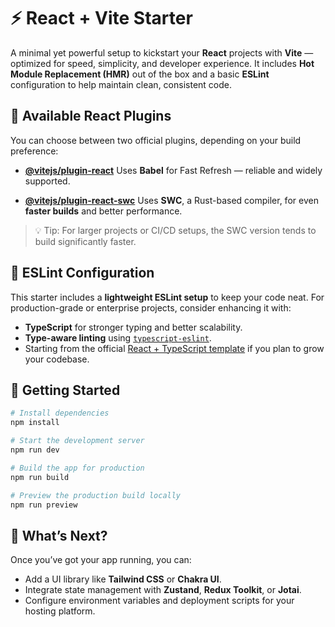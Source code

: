 

# ⚡ React + Vite Starter

A minimal yet powerful setup to kickstart your **React** projects with **Vite** — optimized for speed, simplicity, and developer experience.
It includes **Hot Module Replacement (HMR)** out of the box and a basic **ESLint** configuration to help maintain clean, consistent code.


## 🔌 Available React Plugins

You can choose between two official plugins, depending on your build preference:

* **[@vitejs/plugin-react](https://github.com/vitejs/vite-plugin-react/blob/main/packages/plugin-react/README.md)**
  Uses **Babel** for Fast Refresh — reliable and widely supported.

* **[@vitejs/plugin-react-swc](https://github.com/vitejs/vite-plugin-react-swc)**
  Uses **SWC**, a Rust-based compiler, for even **faster builds** and better performance.

> 💡 Tip: For larger projects or CI/CD setups, the SWC version tends to build significantly faster.


## 🧹 ESLint Configuration

This starter includes a **lightweight ESLint setup** to keep your code neat.
For production-grade or enterprise projects, consider enhancing it with:

* **TypeScript** for stronger typing and better scalability.
* **Type-aware linting** using [`typescript-eslint`](https://typescript-eslint.io).
* Starting from the official [React + TypeScript template](https://github.com/vitejs/vite/tree/main/packages/create-vite/template-react-ts) if you plan to grow your codebase.


## 🚀 Getting Started

```bash
# Install dependencies
npm install

# Start the development server
npm run dev

# Build the app for production
npm run build

# Preview the production build locally
npm run preview
```

## 🧭 What’s Next?

Once you’ve got your app running, you can:

* Add a UI library like **Tailwind CSS** or **Chakra UI**.
* Integrate state management with **Zustand**, **Redux Toolkit**, or **Jotai**.
* Configure environment variables and deployment scripts for your hosting platform.

